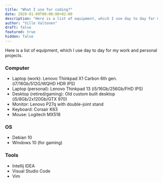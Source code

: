 ```yaml
---
title: "What I use for coding?"
date: 2020-01-09T00:00:00+02:00
description: "Here is a list of equipment, which I use day to day for my work and personal projects."
author: "Ville Valtonen"
draft: false
featured: true
hidden: false
---
```


Here is a list of equipment, which I use day to day for my work and personal projects.

### Computer
- Laptop (work): Lenovo Thinkpad X1 Carbon 6th gen. (i7/16Gb/512G/WQHD HDR IPS)
- Laptop (personal): Lenovo Thinkpad 13 (i5/16Gb/256Gb/FHD IPS)
- Desktop (retired/gaming): Old custom built desktop (i5/8Gb/2x120Gb/GTX 970)
- Monitor: Lenovo P27q with double-joint stand
- Keyboard: Corsair K63
- Mouse: Logitech MX518

### OS
- Debian 10
- Windows 10 (for gaming)

### Tools
- Intellij IDEA
- Visual Studio Code
- Vim

